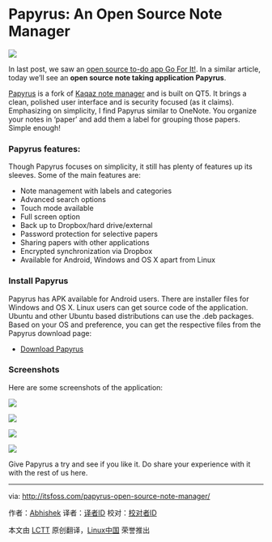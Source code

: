 Papyrus: An Open Source Note Manager
================================================================================
![](http://itsfoss.itsfoss.netdna-cdn.com/wp-content/uploads/2015/03/Papyrus_Linux_4.jpeg)

In last post, we saw an [open source to-do app Go For It!][1]. In a similar article, today we’ll see an **open source note taking application Papyrus**.

[Papyrus][2] is a fork of [Kaqaz note manager][3] and is built on QT5. It brings a clean, polished user interface and is security focused (as it claims). Emphasizing on simplicity, I find Papyrus similar to OneNote. You organize your notes in ‘paper’ and add them a label for grouping those papers. Simple enough!

### Papyrus features: ###

Though Papyrus focuses on simplicity, it still has plenty of features up its sleeves. Some of the main features are:

- Note management with labels and categories
- Advanced search options
- Touch mode available
- Full screen option
- Back up to Dropbox/hard drive/external
- Password protection for selective papers
- Sharing papers with other applications
- Encrypted synchronization via Dropbox
- Available for Android, Windows and OS X apart from Linux

### Install Papyrus ###

Papyrus has APK available for Android users. There are installer files for Windows and OS X. Linux users can get source code of the application. Ubuntu and other Ubuntu based distributions can use the .deb packages. Based on your OS and preference, you can get the respective files from the Papyrus download page:

- [Download Papyrus][4]

### Screenshots ###

Here are some screenshots of the application:

![](http://itsfoss.itsfoss.netdna-cdn.com/wp-content/uploads/2015/03/Papyrus_Linux_3-700x450_c.jpeg)

![](http://itsfoss.itsfoss.netdna-cdn.com/wp-content/uploads/2015/03/Papyrus_Linux_2-700x450_c.jpeg)

![](http://itsfoss.itsfoss.netdna-cdn.com/wp-content/uploads/2015/03/Papyrus_Linux_1-700x450_c.jpeg)

![](http://itsfoss.itsfoss.netdna-cdn.com/wp-content/uploads/2015/03/Papyrus_Linux-700x450_c.jpeg)

Give Papyrus a try and see if you like it. Do share your experience with it with the rest of us here.

--------------------------------------------------------------------------------

via: http://itsfoss.com/papyrus-open-source-note-manager/

作者：[Abhishek][a]
译者：[译者ID](https://github.com/译者ID)
校对：[校对者ID](https://github.com/校对者ID)

本文由 [LCTT](https://github.com/LCTT/TranslateProject) 原创翻译，[Linux中国](http://linux.cn/) 荣誉推出

[a]:http://itsfoss.com/author/abhishek/
[1]:http://itsfoss.com/go-for-it-to-do-app-in-linux/
[2]:http://aseman.co/en/products/papyrus/
[3]:https://github.com/sialan-labs/kaqaz/
[4]:http://aseman.co/en/products/papyrus/